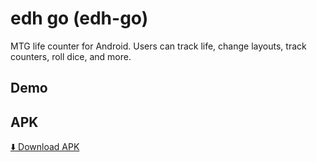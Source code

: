 # edh go (edh-go)

MTG life counter for Android. Users can track life, change layouts, track counters, roll dice, and more.

## Demo


## APK
[⬇️ Download APK](https://github.com/WinnerxSinclair/edh-go/releases/download/v1.0-beta/app-release-aligned.apk)

